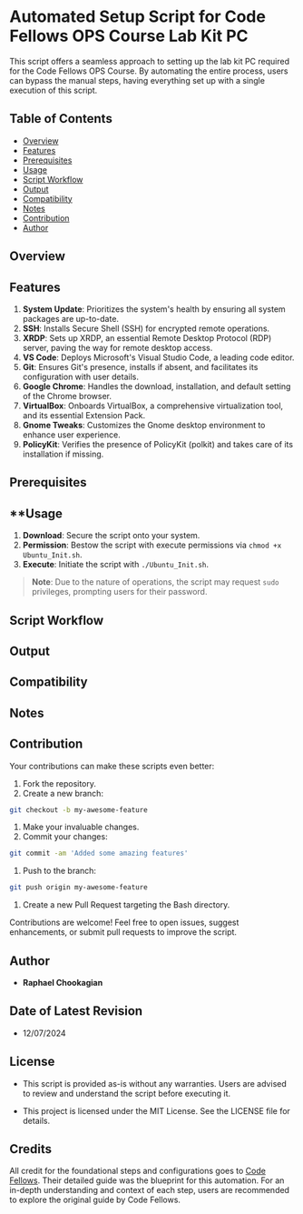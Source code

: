 # Automated Setup Script for Code Fellows OPS Course Lab Kit PC

This script offers a seamless approach to setting up the lab kit PC required for the Code Fellows OPS Course. By automating the entire process, users can bypass the manual steps, having everything set up with a single execution of this script.

## **Table of Contents**

- [Overview](#overview)
- [Features](#features)
- [Prerequisites](#prerequisites)
- [Usage](#usage)
- [Script Workflow](#script-workflow)
- [Output](#output)
- [Compatibility](#compatibility)
- [Notes](#notes)
- [Contribution](#contribution)
- [Author](#author)

## **Overview**

## **Features**

1. **System Update**: Prioritizes the system's health by ensuring all system packages are up-to-date.
2. **SSH**: Installs Secure Shell (SSH) for encrypted remote operations.
3. **XRDP**: Sets up XRDP, an essential Remote Desktop Protocol (RDP) server, paving the way for remote desktop access.
4. **VS Code**: Deploys Microsoft's Visual Studio Code, a leading code editor.
5. **Git**: Ensures Git's presence, installs if absent, and facilitates its configuration with user details.
6. **Google Chrome**: Handles the download, installation, and default setting of the Chrome browser.
7. **VirtualBox**: Onboards VirtualBox, a comprehensive virtualization tool, and its essential Extension Pack.
8. **Gnome Tweaks**: Customizes the Gnome desktop environment to enhance user experience.
9. **PolicyKit**: Verifies the presence of PolicyKit (polkit) and takes care of its installation if missing.

## **Prerequisites**

## **Usage

1. **Download**: Secure the script onto your system.
2. **Permission**: Bestow the script with execute permissions via `chmod +x Ubuntu_Init.sh`.
3. **Execute**: Initiate the script with `./Ubuntu_Init.sh`.

> **Note**: Due to the nature of operations, the script may request `sudo` privileges, prompting users for their password.


## **Script Workflow**

## **Output**

## **Compatibility**

## **Notes**

## **Contribution**

Your contributions can make these scripts even better:

1. Fork the repository.
1. Create a new branch:

  ```bash
  git checkout -b my-awesome-feature
  ```

1. Make your invaluable changes.
1. Commit your changes:

  ```bash
  git commit -am 'Added some amazing features'
  ```

1. Push to the branch:

  ```bash
  git push origin my-awesome-feature
  ```

1. Create a new Pull Request targeting the Bash directory.

Contributions are welcome! Feel free to open issues, suggest enhancements, or submit pull requests to improve the script.

## **Author**

- **Raphael Chookagian**

## **Date of Latest Revision**

- 12/07/2024

## **License**

- This script is provided as-is without any warranties. Users are advised to review and understand the script before executing it.

- This project is licensed under the MIT License. See the LICENSE file for details.

## Credits

All credit for the foundational steps and configurations goes to [Code Fellows](https://www.codefellows.org/). Their detailed guide was the blueprint for this automation. For an in-depth understanding and context of each step, users are recommended to explore the original guide by Code Fellows.
